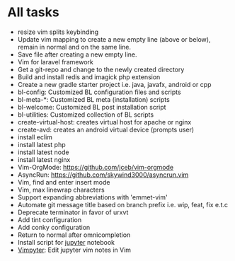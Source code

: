 # All tasks

- resize vim splits keybinding
- Update vim mapping to create a new empty line (above or below), remain in normal and on the same line.
- Save file after creating a new empty line.
- Vim for laravel framework
- Get a git-repo and change to the newly created directory
- Build and install redis and imagick php extension
- Create a new gradle starter project i.e. java, javafx, android or cpp
- bl-config: Customized BL configuration files and scripts
- bl-meta-\*: Customized BL meta (installation) scripts
- bl-welcome: Customized BL post installation script
- bl-utilities: Customized collection of BL scripts
- create-virtual-host: creates virtual host for apache or nginx
- create-avd: creates an android virtual device (prompts user)
- install eclim
- install latest php
- install latest node
- install latest nginx
- Vim-OrgMode: https://github.com/jceb/vim-orgmode
- AsyncRun: https://github.com/skywind3000/asyncrun.vim
- Vim, find and enter insert mode
- Vim, max linewrap characters
- Support expanding abbreviations with 'emmet-vim'
- Automate git message title based on branch prefix i.e. wip, feat, fix e.t.c
- Deprecate terminator in favor of urxvt
- Add tint configuration
- Add conky configuration
- Return to normal after omnicompletion
- Install script for [jupyter][install-jupyter] notebook
- [Vimpyter][vimptyer-gh]: Edit jupyter vim notes in Vim

[vimptyer-gh]: https://github.com/vyzyv/vimpyter
[install-jupyter]: https://jupyter.readthedocs.io/en/latest/install.html
